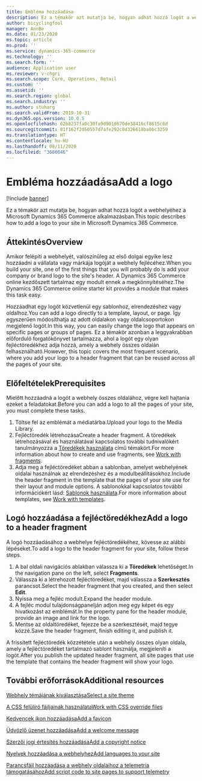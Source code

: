 ```yaml
---
title: Embléma hozzáadása
description: Ez a témakör azt mutatja be, hogyan adhat hozzá logót a webhelyéhez a Microsoft Dynamics 365 Commerce alkalmazásban.
author: bicyclingfool
manager: AnnBe
ms.date: 01/23/2020
ms.topic: article
ms.prod: ''
ms.service: dynamics-365-commerce
ms.technology: ''
ms.search.form: ''
audience: Application user
ms.reviewer: v-chgri
ms.search.scope: Core, Operations, Retail
ms.custom: ''
ms.assetid: ''
ms.search.region: global
ms.search.industry: ''
ms.author: stuharg
ms.search.validFrom: 2019-10-31
ms.dyn365.ops.version: 10.0.5
ms.openlocfilehash: 62b8237fa0c30fa9d901d670de38416cf8615c8d
ms.sourcegitcommit: 81f162f2d50557d7afe292c8d326618ba0bc3259
ms.translationtype: HT
ms.contentlocale: hu-HU
ms.lasthandoff: 08/11/2020
ms.locfileid: "3686646"
---
```

# <a name="add-a-logo"></a><span data-ttu-id="9f0d9-103">Embléma hozzáadása</span><span class="sxs-lookup"><span data-stu-id="9f0d9-103">Add a logo</span></span>

[!include [banner](includes/banner.md)]

<span data-ttu-id="9f0d9-104">Ez a témakör azt mutatja be, hogyan adhat hozzá logót a webhelyéhez a Microsoft Dynamics 365 Commerce alkalmazásban.</span><span class="sxs-lookup"><span data-stu-id="9f0d9-104">This topic describes how to add a logo to your site in Microsoft Dynamics 365 Commerce.</span></span>

## <a name="overview"></a><span data-ttu-id="9f0d9-105">Áttekintés</span><span class="sxs-lookup"><span data-stu-id="9f0d9-105">Overview</span></span>

<span data-ttu-id="9f0d9-106">Amikor felépíti a webhelyét, valószínűleg az első dolgai egyike lesz hozzáadni a vállalata vagy márkája logóját a webhely fejlécéhez.</span><span class="sxs-lookup"><span data-stu-id="9f0d9-106">When you build your site, one of the first things that you will probably do is add your company or brand logo to the site's header.</span></span> <span data-ttu-id="9f0d9-107">A Dynamics 365 Commerce online kezdőszett tartalmaz egy modult ennek a megkönnyítéséhez.</span><span class="sxs-lookup"><span data-stu-id="9f0d9-107">The Dynamics 365 Commerce online starter kit provides a module that makes this task easy.</span></span>

<span data-ttu-id="9f0d9-108">Hozzáadhat egy logót közvetlenül egy sablonhoz, elrendezéshez vagy oldalhoz.</span><span class="sxs-lookup"><span data-stu-id="9f0d9-108">You can add a logo directly to a template, layout, or page.</span></span> <span data-ttu-id="9f0d9-109">Így egyszerűen módosíthatja az adott oldalakon vagy oldalcsoportokon megjelenő logót.</span><span class="sxs-lookup"><span data-stu-id="9f0d9-109">In this way, you can easily change the logo that appears on specific pages or groups of pages.</span></span> <span data-ttu-id="9f0d9-110">Ez a témakör azonban a leggyakrabban előforduló forgatókönyvet tartalmazza, ahol a logót egy olyan fejléctöredékhez adja hozzá, amely a webhely összes oldalán felhasználható.</span><span class="sxs-lookup"><span data-stu-id="9f0d9-110">However, this topic covers the most frequent scenario, where you add your logo to a header fragment that can be reused across all the pages of your site.</span></span>

## <a name="prerequisites"></a><span data-ttu-id="9f0d9-111">Előfeltételek</span><span class="sxs-lookup"><span data-stu-id="9f0d9-111">Prerequisites</span></span>

<span data-ttu-id="9f0d9-112">Mielőtt hozzáadná a logót a webhely összes oldalához, végre kell hajtania ezeket a feladatokat.</span><span class="sxs-lookup"><span data-stu-id="9f0d9-112">Before you can add a logo to all the pages of your site, you must complete these tasks.</span></span>

1. <span data-ttu-id="9f0d9-113">Töltse fel az emblémát a médiatárba.</span><span class="sxs-lookup"><span data-stu-id="9f0d9-113">Upload your logo to the Media Library.</span></span>
1. <span data-ttu-id="9f0d9-114">Fejléctöredék létrehozása</span><span class="sxs-lookup"><span data-stu-id="9f0d9-114">Create a header fragment.</span></span> <span data-ttu-id="9f0d9-115">A töredékek létrehozásával és használatával kapcsolatos további tudnivalókért tanulmányozza a [Töredékek használata](work-with-fragments.md) című témakört.</span><span class="sxs-lookup"><span data-stu-id="9f0d9-115">For more information about how to create and use fragments, see [Work with fragments](work-with-fragments.md).</span></span>
1. <span data-ttu-id="9f0d9-116">Adja meg a fejléctöredéket abban a sablonban, amelyet webhelyének oldalai használnak az elrendezéshez és a modulbeállításokhoz.</span><span class="sxs-lookup"><span data-stu-id="9f0d9-116">Include the header fragment in the template that the pages of your site use for their layout and module options.</span></span> <span data-ttu-id="9f0d9-117">A sablonokkal kapcsolatos további információkért lásd: [Sablonok használata](work-with-templates.md).</span><span class="sxs-lookup"><span data-stu-id="9f0d9-117">For more information about templates, see [Work with templates](work-with-templates.md).</span></span>

## <a name="add-a-logo-to-a-header-fragment"></a><span data-ttu-id="9f0d9-118">Logó hozzáadása a fejléctöredékhez</span><span class="sxs-lookup"><span data-stu-id="9f0d9-118">Add a logo to a header fragment</span></span>

<span data-ttu-id="9f0d9-119">A logó hozzáadásához a webhelye fejléctöredékéhez, kövesse az alábbi lépéseket.</span><span class="sxs-lookup"><span data-stu-id="9f0d9-119">To add a logo to the header fragment for your site, follow these steps.</span></span>

1. <span data-ttu-id="9f0d9-120">A bal oldali navigációs ablakban válassza ki a **Töredékek** lehetőséget.</span><span class="sxs-lookup"><span data-stu-id="9f0d9-120">In the navigation pane on the left, select **Fragments**.</span></span>
1. <span data-ttu-id="9f0d9-121">Válassza ki a létrehozott fejléctöredéket, majd válassza a **Szerkesztés** parancsot.</span><span class="sxs-lookup"><span data-stu-id="9f0d9-121">Select the header fragment that you created, and then select **Edit**.</span></span>
1. <span data-ttu-id="9f0d9-122">Nyissa meg a fejléc modult.</span><span class="sxs-lookup"><span data-stu-id="9f0d9-122">Expand the header module.</span></span>
1. <span data-ttu-id="9f0d9-123">A fejléc modul tulajdonságpanelján adjon meg egy képet és egy hivatkozást az emblémát.</span><span class="sxs-lookup"><span data-stu-id="9f0d9-123">In the property pane for the header module, provide an image and link for the logo.</span></span> 
1. <span data-ttu-id="9f0d9-124">Mentse az oldaltöredéket, fejezze be a szerkesztését, majd tegye közzé.</span><span class="sxs-lookup"><span data-stu-id="9f0d9-124">Save the header fragment, finish editing it, and publish it.</span></span>

<span data-ttu-id="9f0d9-125">A frissített fejléctöredék közzététele után a webhely összes olyan oldala, amely a fejléctöredéket tartalmazó sablont használja, megjeleníti a logót.</span><span class="sxs-lookup"><span data-stu-id="9f0d9-125">After you publish the updated header fragment, all site pages that use the template that contains the header fragment will show your logo.</span></span>

## <a name="additional-resources"></a><span data-ttu-id="9f0d9-126">További erőforrások</span><span class="sxs-lookup"><span data-stu-id="9f0d9-126">Additional resources</span></span>

[<span data-ttu-id="9f0d9-127">Webhely témájának kiválasztása</span><span class="sxs-lookup"><span data-stu-id="9f0d9-127">Select a site theme</span></span>](select-site-theme.md)

[<span data-ttu-id="9f0d9-128">A CSS felülíró fájljainak használata</span><span class="sxs-lookup"><span data-stu-id="9f0d9-128">Work with CSS override files</span></span>](css-override-files.md)

[<span data-ttu-id="9f0d9-129">Kedvencek ikon hozzáadása</span><span class="sxs-lookup"><span data-stu-id="9f0d9-129">Add a favicon</span></span>](add-favicon.md)

[<span data-ttu-id="9f0d9-130">Üdvözlő üzenet hozzáadása</span><span class="sxs-lookup"><span data-stu-id="9f0d9-130">Add a welcome message</span></span>](add-welcome-message.md)

[<span data-ttu-id="9f0d9-131">Szerzői jogi értesítés hozzáadása</span><span class="sxs-lookup"><span data-stu-id="9f0d9-131">Add a copyright notice</span></span>](add-copyright-notice.md)

[<span data-ttu-id="9f0d9-132">Nyelvek hozzáadása a webhelyhez</span><span class="sxs-lookup"><span data-stu-id="9f0d9-132">Add languages to your site</span></span>](add-languages-to-site.md)

[<span data-ttu-id="9f0d9-133">Parancsfájl hozzáadása a webhely oldalaihoz a telemetria támogatásához</span><span class="sxs-lookup"><span data-stu-id="9f0d9-133">Add script code to site pages to support telemetry</span></span>](add-telemetry.md)

